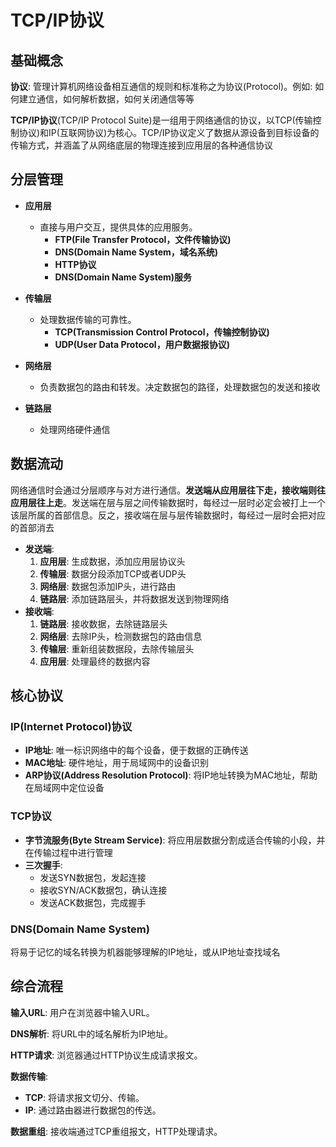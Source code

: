 # TCP/IP协议

## 基础概念

**协议**: 管理计算机网络设备相互通信的规则和标准称之为协议(Protocol)。例如: 如何建立通信，如何解析数据，如何关闭通信等等

**TCP/IP协议**(TCP/IP Protocol Suite)是一组用于网络通信的协议，以TCP(传输控制协议)和IP(互联网协议)为核心。TCP/IP协议定义了数据从源设备到目标设备的传输方式，并涵盖了从网络底层的物理连接到应用层的各种通信协议

## 分层管理

- **应用层**
  - 直接与用户交互，提供具体的应用服务。
    - **FTP(File Transfer Protocol，文件传输协议)**
    - **DNS(Domain Name System，域名系统)**
    - **HTTP协议**
    - **DNS(Domain Name System)服务**
- **传输层**
  - 处理数据传输的可靠性。
    - **TCP(Transmission Control Protocol，传输控制协议)**
    - **UDP(User Data Protocol，用户数据报协议)**
- **网络层**
  - 负责数据包的路由和转发。决定数据包的路径，处理数据包的发送和接收
  
- **链路层**
  - 处理网络硬件通信

## 数据流动

网络通信时会通过分层顺序与对方进行通信。**发送端从应用层往下走，接收端则往应用层往上走**。发送端在层与层之间传输数据时，每经过一层时必定会被打上一个该层所属的首部信息。反之，接收端在层与层传输数据时，每经过一层时会把对应的首部消去

- **发送端**: 
  1. **应用层**: 生成数据，添加应用层协议头
  2. **传输层**: 数据分段添加TCP或者UDP头
  3. **网络层**: 数据包添加IP头，进行路由
  4. **链路层**: 添加链路层头，并将数据发送到物理网络
- **接收端**: 
  1. **链路层**: 接收数据，去除链路层头
  2. **网络层**: 去除IP头，检测数据包的路由信息
  3. **传输层**: 重新组装数据段，去除传输层头
  4. **应用层**: 处理最终的数据内容

## 核心协议

### IP(Internet Protocol)协议

- **IP地址**: 唯一标识网络中的每个设备，便于数据的正确传送
- **MAC地址**: 硬件地址，用于局域网中的设备识别
- **ARP协议(Address Resolution Protocol)**: 将IP地址转换为MAC地址，帮助在局域网中定位设备

### TCP协议

- **字节流服务(Byte Stream Service)**: 将应用层数据分割成适合传输的小段，并在传输过程中进行管理
- **三次握手**: 
  - 发送SYN数据包，发起连接
  - 接收SYN/ACK数据包，确认连接
  - 发送ACK数据包，完成握手

### DNS(Domain Name System)

将易于记忆的域名转换为机器能够理解的IP地址，或从IP地址查找域名

## 综合流程

**输入URL**: 用户在浏览器中输入URL。

**DNS解析**: 将URL中的域名解析为IP地址。

**HTTP请求**: 浏览器通过HTTP协议生成请求报文。

**数据传输**: 

- **TCP**: 将请求报文切分、传输。
- **IP**: 通过路由器进行数据包的传送。

**数据重组**: 接收端通过TCP重组报文，HTTP处理请求。
